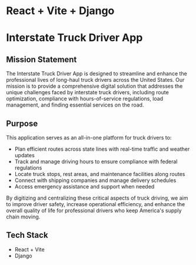 # React + Vite + Django
# Interstate Truck Driver App

## Mission Statement
The Interstate Truck Driver App is designed to streamline and enhance the professional lives of long-haul truck drivers across the United States. Our mission is to provide a comprehensive digital solution that addresses the unique challenges faced by interstate truck drivers, including route optimization, compliance with hours-of-service regulations, load management, and finding essential services on the road.

## Purpose
This application serves as an all-in-one platform for truck drivers to:
- Plan efficient routes across state lines with real-time traffic and weather updates
- Track and manage driving hours to ensure compliance with federal regulations
- Locate truck stops, rest areas, and maintenance facilities along routes
- Connect with shipping companies and manage delivery schedules
- Access emergency assistance and support when needed

By digitizing and centralizing these critical aspects of truck driving, we aim to improve driver safety, increase operational efficiency, and enhance the overall quality of life for professional drivers who keep America's supply chain moving.

## Tech Stack
- React + Vite
- Django

